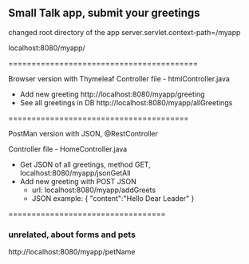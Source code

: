 ## Small Talk app, submit your greetings

changed root directory of the app
server.servlet.context-path=/myapp

localhost:8080/myapp/

=========================================

Browser version with Thymeleaf 
Controller file - htmlController.java

* Add new greeting  http://localhost:8080/myapp/greeting 
* See all greetings in DB   http://localhost:8080/myapp/allGreetings

=======================================

PostMan version with JSON, @RestController

Controller file - HomeController.java

* Get JSON of all greetings, method GET, localhost:8080/myapp/jsonGetAll
* Add new greeting with POST JSON <br>
    * url: localhost:8080/myapp/addGreets<br>
    * JSON example: { "content":"Hello Dear Leader" }


==================================
### unrelated, about forms and pets
http://localhost:8080/myapp/petName
